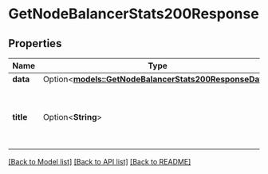 # GetNodeBalancerStats200Response

## Properties

Name | Type | Description | Notes
------------ | ------------- | ------------- | -------------
**data** | Option<[**models::GetNodeBalancerStats200ResponseData**](get_node_balancer_stats_200_response_data.md)> |  | [optional]
**title** | Option<**String**> | The title for the statistics generated in this response. | [optional]

[[Back to Model list]](../README.md#documentation-for-models) [[Back to API list]](../README.md#documentation-for-api-endpoints) [[Back to README]](../README.md)


